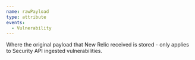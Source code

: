 ```yaml
---
name: rawPayload
type: attribute
events:
  - Vulnerability
---
```


Where the original payload that New Relic received is stored - only applies to Security API ingested vulnerabilities.

